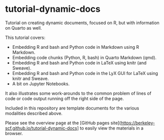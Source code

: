 # tutorial-dynamic-docs
Tutorial on creating dynamic documents, focused on R, but with information on Quarto as well.

This tutorial covers:

* Embedding R and bash and Python code in Markdown using R Markdown.
* Embedding code chunks (Python, R, bash) in Quarto Markdown (qmd).
* Embedding R and bash and Python code in LaTeX using knitr (and Sweave).
* Embedding R and bash and Python code in the LyX GUI for LaTeX using knitr and Sweave.
* A bit on Jupyter Notebooks.

It also illustrates some work-arounds to the common problem of lines of code or code output running off the right side of the page.

Included in this repository are template documents for the various modalities described above.

Please see the overview page at the [GitHub pages site](https://berkeley-scf.github.io/tutorial-dynamic-docs] to easily view the materials in a browser.

